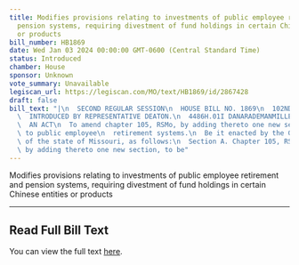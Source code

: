 ```yaml
---
title: Modifies provisions relating to investments of public employee retirement and
  pension systems, requiring divestment of fund holdings in certain Chinese entities
  or products
bill_number: HB1869
date: Wed Jan 03 2024 00:00:00 GMT-0600 (Central Standard Time)
status: Introduced
chamber: House
sponsor: Unknown
vote_summary: Unavailable
legiscan_url: https://legiscan.com/MO/text/HB1869/id/2867428
draft: false
bill_text: "|\n  SECOND REGULAR SESSION\n  HOUSE BILL NO. 1869\n  102ND GENERAL ASSEMBLY\n\
  \  INTRODUCED BY REPRESENTATIVE DEATON.\n  4486H.01I DANARADEMANMILLER,ChiefClerk\n\
  \  AN ACT\n  To amend chapter 105, RSMo, by adding thereto one new section relating\
  \ to public employee\n  retirement systems.\n  Be it enacted by the General Assembly\
  \ of the state of Missouri, as follows:\n  Section A. Chapter 105, RSMo, is amended\
  \ by adding thereto one new section, to be"
---
```

Modifies provisions relating to investments of public employee retirement and pension systems, requiring divestment of fund holdings in certain Chinese entities or products

---

## Read Full Bill Text

You can view the full text [here](https://legiscan.com/MO/text/HB1869/id/2867428).
